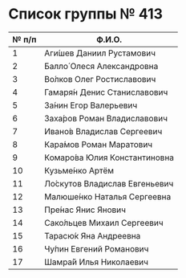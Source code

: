  # Список группы № 413

 | № п/п | Ф.И.О.                        | 
 | ----- | ----------------------------- | 
 | 1     | Аги́шев Даниил Рустамович      | 
 | 2     | Балло́ Олеся Александровна     | 
 | 3     | Во́лков Олег Ростиславович     | 
 | 4     | Гамаря́н Денис Станиславович   | 
 | 5     | За́нин Егор Валерьевич         | 
 | 6     | Заха́ров Роман Владиславович   | 
 | 7     | Ивано́в Владислав Сергеевич    | 
 | 8     | Кара́мов Роман Маратович       | 
 | 9     | Комаро́ва Юлия Константиновна  | 
 | 10    | Кузьме́нко Артём               | 
 | 11    | Ло́скутов Владислав Евгеньевич | 
 | 12    | Малюше́нко Наталья Сергеевна   | 
 | 13    | Пре́нас Янис Янович            | 
 | 14    | Сако́льцев Михаил Сергеевич    | 
 | 15    | Тарасю́к Яна Андреевна         | 
 | 16    | Чу́пин Евгений Романович       | 
 | 17    | Шамра́й Илья Николаевич        | 
